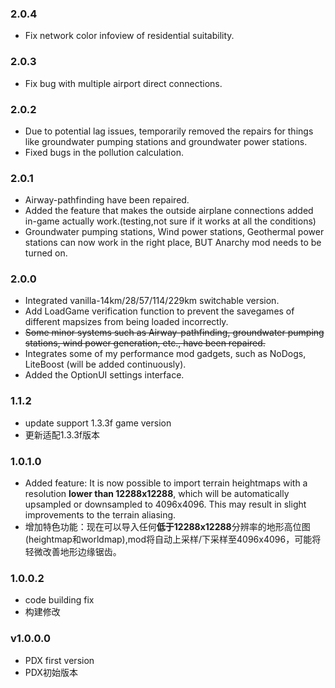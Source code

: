 ﻿### 2.0.4
  - Fix network color infoview of residential suitability.

### 2.0.3
  - Fix bug with multiple airport direct connections.

### 2.0.2
  - Due to potential lag issues, temporarily removed the repairs for things like groundwater pumping stations and groundwater power stations.
  - Fixed bugs in the pollution calculation.

### 2.0.1
  - Airway-pathfinding have been repaired.
  - Added the feature that makes the outside airplane connections added in-game actually work.(testing,not sure if it works at all the conditions)
  - Groundwater pumping stations, Wind power stations, Geothermal power stations can now work in the right place, BUT Anarchy mod needs to be turned on.

### 2.0.0
  - Integrated vanilla-14km/28/57/114/229km switchable version.
  - Add LoadGame verification function to prevent the savegames of different mapsizes from being loaded incorrectly.
  - ~~Some minor systems such as Airway-pathfinding, groundwater pumping stations, wind power generation, etc., have been repaired.~~
  - Integrates some of my performance mod gadgets, such as NoDogs, LiteBoost (will be added continuously).
  - Added the OptionUI settings interface.

### 1.1.2
  - update support 1.3.3f game version
  - 更新适配1.3.3f版本

### 1.0.1.0
  - Added feature:  It is now possible to import terrain heightmaps with a resolution <b>lower than 12288x12288</b>, which will be automatically upsampled or downsampled to 4096x4096. This may result in slight improvements to the terrain aliasing. 
  - 增加特色功能：现在可以导入任何<b>低于12288x12288</b>分辨率的地形高位图(heightmap和worldmap),mod将自动上采样/下采样至4096x4096，可能将轻微改善地形边缘锯齿。

### 1.0.0.2
- code building fix
- 构建修改

### v1.0.0.0  
- PDX first version
- PDX初始版本